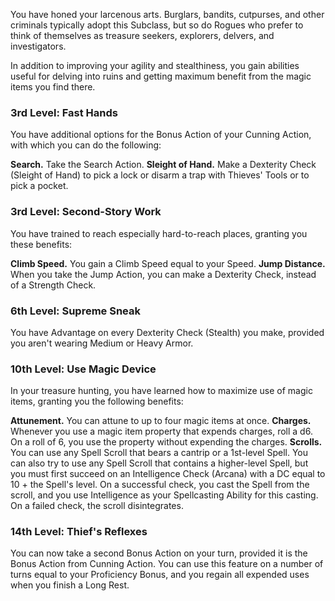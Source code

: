 You have honed your larcenous arts. Burglars, bandits, cutpurses, and other criminals typically adopt this Subclass, but so do Rogues who prefer to think of themselves as treasure seekers, explorers, delvers, and investigators.

In addition to improving your agility and stealthiness, you gain abilities useful for delving into ruins and getting maximum benefit from the magic items you find there. 

### 3rd Level: Fast Hands

You have additional options for the Bonus Action of your Cunning Action, with which you can do the following:

**Search.** Take the Search Action. 
**Sleight of Hand.** Make a Dexterity Check (Sleight of Hand) to pick a lock or disarm a trap with Thieves' Tools or to pick a pocket. 

### 3rd Level: Second-Story Work

You have trained to reach especially hard-to-reach places, granting you these benefits: 

**Climb Speed.** You gain a Climb Speed equal to your Speed.
**Jump Distance.** When you take the Jump Action, you can make a Dexterity Check, instead of a Strength Check. 

### 6th Level: Supreme Sneak

You have Advantage on every Dexterity Check (Stealth) you make, provided you aren't wearing Medium or Heavy Armor. 

### 10th Level: Use Magic Device

In your treasure hunting, you have learned how to maximize use of magic items, granting you the following benefits: 

**Attunement.** You can attune to up to four magic items at once. 
**Charges.** Whenever you use a magic item property that expends charges, roll a d6. On a roll of 6, you use the property without expending the charges.
**Scrolls.** You can use any Spell Scroll that bears a cantrip or a 1st-level Spell. You can also try to use any Spell Scroll that contains a higher-level Spell, but you must first succeed on an Intelligence Check (Arcana) with a DC equal to 10 + the Spell's level. On a successful check, you cast the Spell from the scroll, and you use Intelligence as your Spellcasting Ability for this casting. On a failed check, the scroll disintegrates. 

### 14th Level: Thief's Reflexes

You can now take a second Bonus Action on your turn, provided it is the Bonus Action from Cunning Action. You can use this feature on a number of turns equal to your Proficiency Bonus, and you regain all expended uses when you finish a Long Rest.
